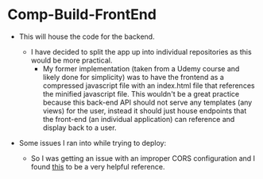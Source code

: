 # Comp-Build-FrontEnd

- This will house the code for the backend.
  - I have decided to split the app up into individual repositories as this would be more practical.
    - My former implementation (taken from a Udemy course and likely done for simplicity) was to have the frontend
    as a compressed javascript file with an index.html file that references the minified javascript file. This wouldn't
    be a great practice because this back-end API should not serve any templates (any views) for the user, instead it
    should just house endpoints that the front-end (an individual application) can reference and display back to a user.


- Some issues I ran into while trying to deploy:
  - So I was getting an issue with an improper CORS configuration and I found [this](https://docs.spring.io/spring/docs/current/spring-framework-reference/web.html#mvc-cors-global-java)
  to be a very helpful reference.
